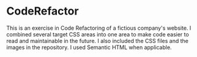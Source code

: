 # CodeRefactor
This is an exercise in Code Refactoring of a fictious company's website.  I combined several target CSS areas into one area to make code easier to read and maintainable in the future.
I also included the CSS files and the images in the repository.  I used Semantic HTML when applicable.